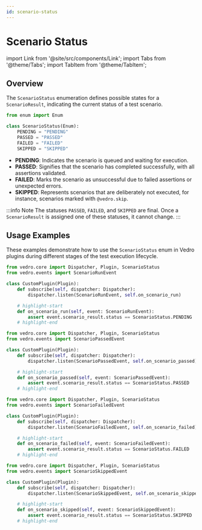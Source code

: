 ```yaml
---
id: scenario-status
---
```

# Scenario Status

import Link from '@site/src/components/Link';
import Tabs from '@theme/Tabs';
import TabItem from '@theme/TabItem';

## Overview

The `ScenarioStatus` enumeration defines possible states for a `ScenarioResult`, indicating the current status of a test scenario.

```python
from enum import Enum

class ScenarioStatus(Enum):
    PENDING = "PENDING"
    PASSED = "PASSED"
    FAILED = "FAILED"
    SKIPPED = "SKIPPED"
```

- **PENDING**: Indicates the scenario is queued and waiting for execution.
- **PASSED**: Signifies that the scenario has completed successfully, with all assertions validated.
- **FAILED**: Marks the scenario as unsuccessful due to failed assertions or unexpected errors.
- **SKIPPED**: Represents scenarios that are deliberately not executed, for instance, scenarios <Link to="/docs/features/skipping-scenarios">marked</Link> with `@vedro.skip`.

:::info Note
The statuses `PASSED`, `FAILED`, and `SKIPPED` are final. Once a `ScenarioResult` is assigned one of these statuses, it cannot change.
:::

## Usage Examples

These examples demonstrate how to use the `ScenarioStatus` enum in Vedro plugins during different stages of the test execution lifecycle.

<Tabs>
  <TabItem value="pending" label="PENDING" default>

```python
from vedro.core import Dispatcher, Plugin, ScenarioStatus
from vedro.events import ScenarioRunEvent

class CustomPlugin(Plugin):
    def subscribe(self, dispatcher: Dispatcher):
        dispatcher.listen(ScenarioRunEvent, self.on_scenario_run)

    # highlight-start
    def on_scenario_run(self, event: ScenarioRunEvent):
        assert event.scenario_result.status == ScenarioStatus.PENDING
    # highlight-end
```

  </TabItem>
  <TabItem value="passed" label="PASSED">

```python
from vedro.core import Dispatcher, Plugin, ScenarioStatus
from vedro.events import ScenarioPassedEvent

class CustomPlugin(Plugin):
    def subscribe(self, dispatcher: Dispatcher):
        dispatcher.listen(ScenarioPassedEvent, self.on_scenario_passed)

    # highlight-start
    def on_scenario_passed(self, event: ScenarioPassedEvent):
        assert event.scenario_result.status == ScenarioStatus.PASSED
    # highlight-end
```

  </TabItem>
  <TabItem value="failed" label="FAILED">

```python
from vedro.core import Dispatcher, Plugin, ScenarioStatus
from vedro.events import ScenarioFailedEvent

class CustomPlugin(Plugin):
    def subscribe(self, dispatcher: Dispatcher):
        dispatcher.listen(ScenarioFailedEvent, self.on_scenario_failed)

    # highlight-start
    def on_scenario_failed(self, event: ScenarioFailedEvent):
        assert event.scenario_result.status == ScenarioStatus.FAILED
    # highlight-end
```

  </TabItem>
  <TabItem value="skipped" label="SKIPPED">

```python
from vedro.core import Dispatcher, Plugin, ScenarioStatus
from vedro.events import ScenarioSkippedEvent

class CustomPlugin(Plugin):
    def subscribe(self, dispatcher: Dispatcher):
        dispatcher.listen(ScenarioSkippedEvent, self.on_scenario_skipped)

    # highlight-start
    def on_scenario_skipped(self, event: ScenarioSkippedEvent):
        assert event.scenario_result.status == ScenarioStatus.SKIPPED
    # highlight-end
```

  </TabItem>
</Tabs>
